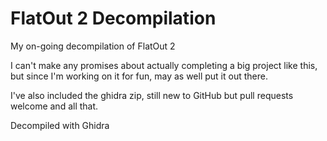 # FlatOut 2 Decompilation
My on-going decompilation of FlatOut 2


I can't make any promises about actually completing a big project like this, but since I'm working on it for fun, may as well put it out there.

I've also included the ghidra zip, still new to GitHub but pull requests welcome and all that.

Decompiled with Ghidra
